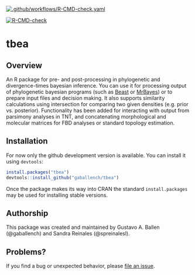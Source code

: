 
<!-- README.md is generated from README.Rmd. Please edit that file -->
<!-- badges: start -->

[![.github/workflows/R-CMD-check.yaml](https://github.com/gaballench/tbea/actions/workflows/R-CMD-check.yaml/badge.svg)](https://github.com/gaballench/tbea/actions/workflows/R-CMD-check.yaml)

[![R-CMD-check](https://github.com/gaballench/tbea/workflows/R-CMD-check/badge.svg)](https://github.com/gaballench/tbea/actions)
<!-- badges: end -->

# tbea

## Overview

An R package for pre- and post-processing in phylogenetic and
divergence-times bayesian inference. You can use it for processing
output of phylogenetic bayesian programs (such as
[Beast](https://www.beast2.org/) or
[MrBayes](http://nbisweden.github.io/MrBayes/index.html)) or to prepare
input files and decision making. It also supports similarity
calculations using intersection for comparing two given densities
(e.g. prior vs. posterior). Functionality has been added for interacting
with output from parsimony analyses in TNT, and concatenating
morphological and molecular matrices for FBD analyses or standard
topology estimation.

## Installation

For now only the github development version is available. You can
install it using `devtools`:

``` r
install.packages("tbea")
devtools::install_github("gaballench/tbea")
```

Once the package makes its way into CRAN the standard `install.packages`
may be used for installing stable versions.

## Authorship

This package was created and maintained by Gustavo A. Ballen
(@gaballench) and Sandra Reinales (@spreinalesl).

## Problems?

If you find a bug or unexpected behavior, please [file an
issue](https://github.com/gaballench/tbea/issues).

